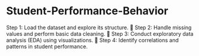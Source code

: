 # Student-Performance-Behavior
Step 1: Load the dataset and explore its structure.  Step 2: Handle missing values and perform basic data cleaning.  Step 3: Conduct exploratory data analysis (EDA) using visualizations.  Step 4: Identify correlations and patterns in student performance.
